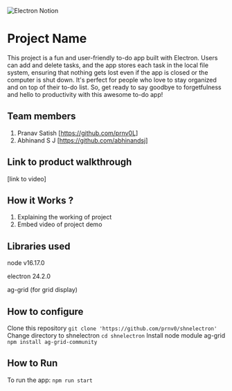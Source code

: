 ![Electron Notion](https://user-images.githubusercontent.com/64391274/235363274-375ce61c-721f-4543-a150-1b99525d54ac.png)


# Project Name
This project is a fun and user-friendly to-do app built with Electron. Users can add and delete tasks, and the app stores each task in the local file system, ensuring that nothing gets lost even if the app is closed or the computer is shut down. It's perfect for people who love to stay organized and on top of their to-do list. So, get ready to say goodbye to forgetfulness and hello to productivity with this awesome to-do app!
## Team members
1. Pranav Satish [https://github.com/prnv0L]
2. Abhinand S J [https://github.com/abhinandsj]
## Link to product walkthrough
[link to video]
## How it Works ?
1. Explaining the working of project
2. Embed video of project demo
## Libraries used
node v16.17.0

electron 24.2.0

ag-grid (for grid display)

## How to configure
Clone this repository 
```git clone 'https://github.com/prnv0/shnelectron'```
Change directory to shnelectron 
```cd shnelectron```
Install node module ag-grid 
```npm install ag-grid-community```
## How to Run
To run the app: 
```npm run start```
